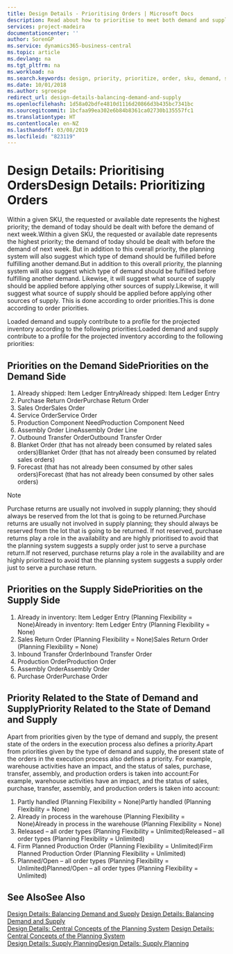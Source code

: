 ```yaml
---
title: Design Details - Prioritising Orders | Microsoft Docs
description: Read about how to prioritise to meet both demand and supply requirements.
services: project-madeira
documentationcenter: ''
author: SorenGP
ms.service: dynamics365-business-central
ms.topic: article
ms.devlang: na
ms.tgt_pltfrm: na
ms.workload: na
ms.search.keywords: design, priority, prioritize, order, sku, demand, supply
ms.date: 10/01/2018
ms.author: sgroespe
redirect_url: design-details-balancing-demand-and-supply
ms.openlocfilehash: 1d58a02bdfe4810d1116d20866d3b435bc7341bc
ms.sourcegitcommit: 1bcfaa99ea302e6b84b8361ca02730b135557fc1
ms.translationtype: HT
ms.contentlocale: en-NZ
ms.lasthandoff: 03/08/2019
ms.locfileid: "823119"
---
```

# <a name="design-details-prioritizing-orders"></a><span data-ttu-id="c2654-103">Design Details: Prioritising Orders</span><span class="sxs-lookup"><span data-stu-id="c2654-103">Design Details: Prioritizing Orders</span></span>
<span data-ttu-id="c2654-104">Within a given SKU, the requested or available date represents the highest priority; the demand of today should be dealt with before the demand of next week.</span><span class="sxs-lookup"><span data-stu-id="c2654-104">Within a given SKU, the requested or available date represents the highest priority; the demand of today should be dealt with before the demand of next week.</span></span> <span data-ttu-id="c2654-105">But in addition to this overall priority, the planning system will also suggest which type of demand should be fulfilled before fulfilling another demand.</span><span class="sxs-lookup"><span data-stu-id="c2654-105">But in addition to this overall priority, the planning system will also suggest which type of demand should be fulfilled before fulfilling another demand.</span></span> <span data-ttu-id="c2654-106">Likewise, it will suggest what source of supply should be applied before applying other sources of supply.</span><span class="sxs-lookup"><span data-stu-id="c2654-106">Likewise, it will suggest what source of supply should be applied before applying other sources of supply.</span></span> <span data-ttu-id="c2654-107">This is done according to order priorities.</span><span class="sxs-lookup"><span data-stu-id="c2654-107">This is done according to order priorities.</span></span>  

<span data-ttu-id="c2654-108">Loaded demand and supply contribute to a profile for the projected inventory according to the following priorities:</span><span class="sxs-lookup"><span data-stu-id="c2654-108">Loaded demand and supply contribute to a profile for the projected inventory according to the following priorities:</span></span>  

## <a name="priorities-on-the-demand-side"></a><span data-ttu-id="c2654-109">Priorities on the Demand Side</span><span class="sxs-lookup"><span data-stu-id="c2654-109">Priorities on the Demand Side</span></span>  
1. <span data-ttu-id="c2654-110">Already shipped: Item Ledger Entry</span><span class="sxs-lookup"><span data-stu-id="c2654-110">Already shipped: Item Ledger Entry</span></span>  
2. <span data-ttu-id="c2654-111">Purchase Return Order</span><span class="sxs-lookup"><span data-stu-id="c2654-111">Purchase Return Order</span></span>  
3. <span data-ttu-id="c2654-112">Sales Order</span><span class="sxs-lookup"><span data-stu-id="c2654-112">Sales Order</span></span>  
4. <span data-ttu-id="c2654-113">Service Order</span><span class="sxs-lookup"><span data-stu-id="c2654-113">Service Order</span></span>  
5. <span data-ttu-id="c2654-114">Production Component Need</span><span class="sxs-lookup"><span data-stu-id="c2654-114">Production Component Need</span></span>  
6. <span data-ttu-id="c2654-115">Assembly Order Line</span><span class="sxs-lookup"><span data-stu-id="c2654-115">Assembly Order Line</span></span>  
7. <span data-ttu-id="c2654-116">Outbound Transfer Order</span><span class="sxs-lookup"><span data-stu-id="c2654-116">Outbound Transfer Order</span></span>  
8. <span data-ttu-id="c2654-117">Blanket Order (that has not already been consumed by related sales orders)</span><span class="sxs-lookup"><span data-stu-id="c2654-117">Blanket Order (that has not already been consumed by related sales orders)</span></span>  
9. <span data-ttu-id="c2654-118">Forecast (that has not already been consumed by other sales orders)</span><span class="sxs-lookup"><span data-stu-id="c2654-118">Forecast (that has not already been consumed by other sales orders)</span></span>  

> [!NOTE]  
>  <span data-ttu-id="c2654-119">Purchase returns are usually not involved in supply planning; they should always be reserved from the lot that is going to be returned.</span><span class="sxs-lookup"><span data-stu-id="c2654-119">Purchase returns are usually not involved in supply planning; they should always be reserved from the lot that is going to be returned.</span></span> <span data-ttu-id="c2654-120">If not reserved, purchase returns play a role in the availability and are highly prioritised to avoid that the planning system suggests a supply order just to serve a purchase return.</span><span class="sxs-lookup"><span data-stu-id="c2654-120">If not reserved, purchase returns play a role in the availability and are highly prioritized to avoid that the planning system suggests a supply order just to serve a purchase return.</span></span>  

## <a name="priorities-on-the-supply-side"></a><span data-ttu-id="c2654-121">Priorities on the Supply Side</span><span class="sxs-lookup"><span data-stu-id="c2654-121">Priorities on the Supply Side</span></span>  
1. <span data-ttu-id="c2654-122">Already in inventory: Item Ledger Entry (Planning Flexibility = None)</span><span class="sxs-lookup"><span data-stu-id="c2654-122">Already in inventory: Item Ledger Entry (Planning Flexibility = None)</span></span>  
2. <span data-ttu-id="c2654-123">Sales Return Order (Planning Flexibility = None)</span><span class="sxs-lookup"><span data-stu-id="c2654-123">Sales Return Order (Planning Flexibility = None)</span></span>  
3. <span data-ttu-id="c2654-124">Inbound Transfer Order</span><span class="sxs-lookup"><span data-stu-id="c2654-124">Inbound Transfer Order</span></span>  
4. <span data-ttu-id="c2654-125">Production Order</span><span class="sxs-lookup"><span data-stu-id="c2654-125">Production Order</span></span>  
5. <span data-ttu-id="c2654-126">Assembly Order</span><span class="sxs-lookup"><span data-stu-id="c2654-126">Assembly Order</span></span>  
6. <span data-ttu-id="c2654-127">Purchase Order</span><span class="sxs-lookup"><span data-stu-id="c2654-127">Purchase Order</span></span>  

## <a name="priority-related-to-the-state-of-demand-and-supply"></a><span data-ttu-id="c2654-128">Priority Related to the State of Demand and Supply</span><span class="sxs-lookup"><span data-stu-id="c2654-128">Priority Related to the State of Demand and Supply</span></span>  
<span data-ttu-id="c2654-129">Apart from priorities given by the type of demand and supply, the present state of the orders in the execution process also defines a priority.</span><span class="sxs-lookup"><span data-stu-id="c2654-129">Apart from priorities given by the type of demand and supply, the present state of the orders in the execution process also defines a priority.</span></span> <span data-ttu-id="c2654-130">For example, warehouse activities have an impact, and the status of sales, purchase, transfer, assembly, and production orders is taken into account:</span><span class="sxs-lookup"><span data-stu-id="c2654-130">For example, warehouse activities have an impact, and the status of sales, purchase, transfer, assembly, and production orders is taken into account:</span></span>  

1. <span data-ttu-id="c2654-131">Partly handled (Planning Flexibility = None)</span><span class="sxs-lookup"><span data-stu-id="c2654-131">Partly handled (Planning Flexibility = None)</span></span>  
2. <span data-ttu-id="c2654-132">Already in process in the warehouse (Planning Flexibility = None)</span><span class="sxs-lookup"><span data-stu-id="c2654-132">Already in process in the warehouse (Planning Flexibility = None)</span></span>  
3. <span data-ttu-id="c2654-133">Released – all order types (Planning Flexibility = Unlimited)</span><span class="sxs-lookup"><span data-stu-id="c2654-133">Released – all order types (Planning Flexibility = Unlimited)</span></span>  
4. <span data-ttu-id="c2654-134">Firm Planned Production Order (Planning Flexibility = Unlimited)</span><span class="sxs-lookup"><span data-stu-id="c2654-134">Firm Planned Production Order (Planning Flexibility = Unlimited)</span></span>  
5. <span data-ttu-id="c2654-135">Planned/Open – all order types (Planning Flexibility = Unlimited)</span><span class="sxs-lookup"><span data-stu-id="c2654-135">Planned/Open – all order types (Planning Flexibility = Unlimited)</span></span>  

## <a name="see-also"></a><span data-ttu-id="c2654-136">See Also</span><span class="sxs-lookup"><span data-stu-id="c2654-136">See Also</span></span>  
<span data-ttu-id="c2654-137">[Design Details: Balancing Demand and Supply](design-details-balancing-demand-and-supply.md) </span><span class="sxs-lookup"><span data-stu-id="c2654-137">[Design Details: Balancing Demand and Supply](design-details-balancing-demand-and-supply.md) </span></span>  
<span data-ttu-id="c2654-138">[Design Details: Central Concepts of the Planning System](design-details-central-concepts-of-the-planning-system.md) </span><span class="sxs-lookup"><span data-stu-id="c2654-138">[Design Details: Central Concepts of the Planning System](design-details-central-concepts-of-the-planning-system.md) </span></span>  
[<span data-ttu-id="c2654-139">Design Details: Supply Planning</span><span class="sxs-lookup"><span data-stu-id="c2654-139">Design Details: Supply Planning</span></span>](design-details-supply-planning.md)

